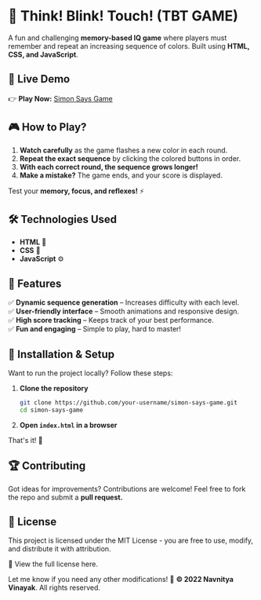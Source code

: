 # 🧠 Think! Blink! Touch! (TBT GAME) 

A fun and challenging **memory-based IQ game** where players must remember and repeat an increasing sequence of colors. Built using **HTML, CSS, and JavaScript**.  

## 🚀 Live Demo  
👉 **Play Now:** [Simon Says Game](https://simon-says-game-ten.vercel.app/)  

## 🎮 How to Play?  
1. **Watch carefully** as the game flashes a new color in each round.  
2. **Repeat the exact sequence** by clicking the colored buttons in order.  
3. **With each correct round, the sequence grows longer!**  
4. **Make a mistake?** The game ends, and your score is displayed.  

Test your **memory, focus, and reflexes!** ⚡  

## 🛠️ Technologies Used  
- **HTML** 🎨  
- **CSS** 💅  
- **JavaScript** ⚙️    

## 📌 Features  
✅ **Dynamic sequence generation** – Increases difficulty with each level.  
✅ **User-friendly interface** – Smooth animations and responsive design.  
✅ **High score tracking** – Keeps track of your best performance.  
✅ **Fun and engaging** – Simple to play, hard to master!  

## 📂 Installation & Setup  
Want to run the project locally? Follow these steps:  
1. **Clone the repository**  
   ```bash
   git clone https://github.com/your-username/simon-says-game.git
   cd simon-says-game
   ```
2. **Open `index.html` in a browser**  

That's it! 🎉  

## 🏆 Contributing  
Got ideas for improvements? Contributions are welcome! Feel free to fork the repo and submit a **pull request.**  

## 📜 License  
This project is licensed under the MIT License - you are free to use, modify, and distribute it with attribution.

📄 View the full license here.

Let me know if you need any other modifications! 🚀
**© 2022 Navnitya Vinayak**. All rights reserved.  
